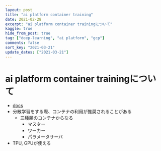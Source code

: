 ```yaml
---
layout: post
title: "ai platform container training"
date: 2021-02-28
excerpt: "ai platform container trainingについて"
kaggle: true
hide_from_post: true
tag: ["deep-learning", "ai platform", "gcp"]
comments: false
sort_key: "2021-03-21"
update_dates: ["2021-03-21"]
---
```


# ai platform container trainingについて
 - [docs](https://cloud.google.com/ai-platform/training/docs/using-containers)
 - 分散学習をする際、コンテナの利用が推奨されることがある
   - 三種類のコンテナからなる
	 - マスター
	 - ワーカー
	 - パラメータサーバ
 - TPU, GPUが使える
